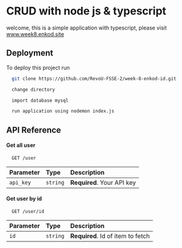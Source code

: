 
# CRUD with node js & typescript

welcome, this is a simple application with typescript, please visit www.week8.enkod.site


## Deployment

To deploy this project run

```bash
  git clone https://github.com/RevoU-FSSE-2/week-8-enkod-id.git
```

```bash
  change directory
```

```bash
  import database mysql
```

```bash
  run application using nodemon index.js
```


## API Reference

#### Get all user

```http
  GET /user
```

| Parameter | Type     | Description                |
| :-------- | :------- | :------------------------- |
| `api_key` | `string` | **Required**. Your API key |

#### Get user by id

```http
  GET /user/id
```

| Parameter | Type     | Description                       |
| :-------- | :------- | :-------------------------------- |
| `id`      | `string` | **Required**. Id of item to fetch |


